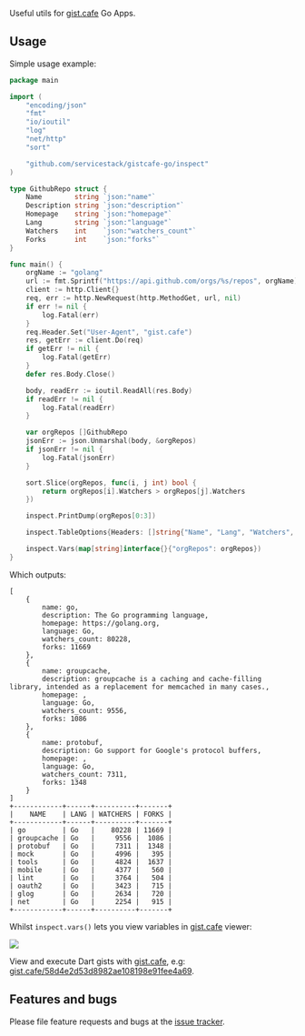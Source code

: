 Useful utils for [gist.cafe](https://gist.cafe) Go Apps.

## Usage

Simple usage example:

```go
package main

import (
	"encoding/json"
	"fmt"
	"io/ioutil"
	"log"
	"net/http"
	"sort"

	"github.com/servicestack/gistcafe-go/inspect"
)

type GithubRepo struct {
	Name        string `json:"name"`
	Description string `json:"description"`
	Homepage    string `json:"homepage"`
	Lang        string `json:"language"`
	Watchers    int    `json:"watchers_count"`
	Forks       int    `json:"forks"`
}

func main() {
	orgName := "golang"
	url := fmt.Sprintf("https://api.github.com/orgs/%s/repos", orgName)
	client := http.Client{}
	req, err := http.NewRequest(http.MethodGet, url, nil)
	if err != nil {
		log.Fatal(err)
	}
	req.Header.Set("User-Agent", "gist.cafe")
	res, getErr := client.Do(req)
	if getErr != nil {
		log.Fatal(getErr)
	}
	defer res.Body.Close()

	body, readErr := ioutil.ReadAll(res.Body)
	if readErr != nil {
		log.Fatal(readErr)
	}

	var orgRepos []GithubRepo
	jsonErr := json.Unmarshal(body, &orgRepos)
	if jsonErr != nil {
		log.Fatal(jsonErr)
	}

	sort.Slice(orgRepos, func(i, j int) bool {
		return orgRepos[i].Watchers > orgRepos[j].Watchers
	})

	inspect.PrintDump(orgRepos[0:3])

	inspect.TableOptions{Headers: []string{"Name", "Lang", "Watchers", "Forks"}}.PrintDumpTable(orgRepos[0:10])

	inspect.Vars(map[string]interface{}{"orgRepos": orgRepos})
}
```

Which outputs:

```
[
    {
        name: go,
        description: The Go programming language,
        homepage: https://golang.org,
        language: Go,
        watchers_count: 80228,
        forks: 11669
    },
    {
        name: groupcache,
        description: groupcache is a caching and cache-filling library, intended as a replacement for memcached in many cases.,
        homepage: ,
        language: Go,
        watchers_count: 9556,
        forks: 1086
    },
    {
        name: protobuf,
        description: Go support for Google's protocol buffers,
        homepage: ,
        language: Go,
        watchers_count: 7311,
        forks: 1348
    }
]
+------------+------+----------+-------+
|    NAME    | LANG | WATCHERS | FORKS |
+------------+------+----------+-------+
| go         | Go   |    80228 | 11669 |
| groupcache | Go   |     9556 |  1086 |
| protobuf   | Go   |     7311 |  1348 |
| mock       | Go   |     4996 |   395 |
| tools      | Go   |     4824 |  1637 |
| mobile     | Go   |     4377 |   560 |
| lint       | Go   |     3764 |   504 |
| oauth2     | Go   |     3423 |   715 |
| glog       | Go   |     2634 |   720 |
| net        | Go   |     2254 |   915 |
+------------+------+----------+-------+
```

Whilst `inspect.vars()` lets you view variables in [gist.cafe](https://gist.cafe) viewer:

![](https://raw.githubusercontent.com/ServiceStack/gist-cafe/main/docs/images/vars-orgRepos-nodejs.png)

View and execute Dart gists with [gist.cafe](https://gist.cafe), e.g: [gist.cafe/58d4e2d53d8982ae108198e91fee4a69](https://gist.cafe/58d4e2d53d8982ae108198e91fee4a69).

## Features and bugs

Please file feature requests and bugs at the [issue tracker](https://github.com/ServiceStack/gistcafe-node/issues).